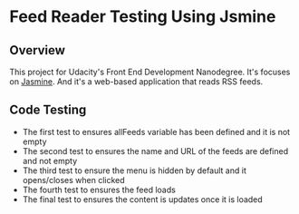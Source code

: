 # Feed Reader Testing Using Jsmine


## Overview
This project for Udacity's Front End Development Nanodegree.
It's focuses on [Jasmine](https://jasmine.github.io/). And it's a web-based application that reads RSS feeds. 


## Code Testing 
* The first test to ensures allFeeds variable has been defined and it is not empty
* The second test to ensures the name and URL of the feeds are defined and not empty
* The third test to ensure the menu is hidden by default and it opens/closes when clicked
* The fourth test to ensures the feed loads
* The final test to ensures the content is updates once it is loaded
